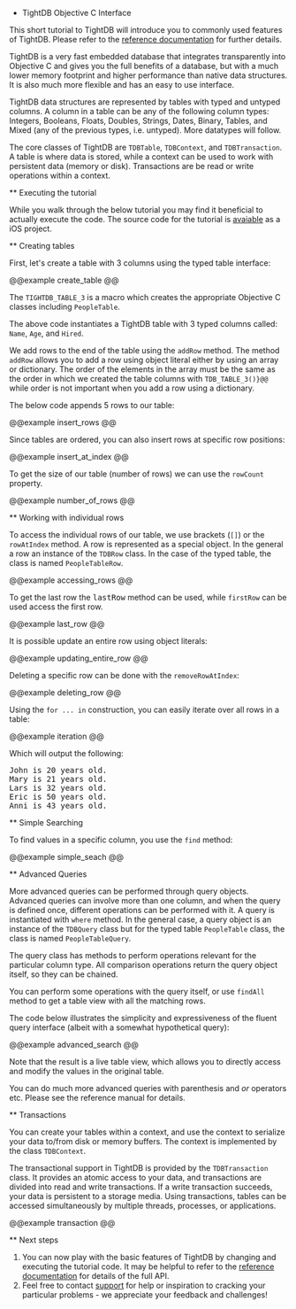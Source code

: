 * TightDB Objective C Interface

This short tutorial to TightDB will introduce you to
commonly used features of TightDB. Please refer to the <a href="http://www.tightdb.com/documentation/}/1/Reference/">reference documentation</a> for further details.

TightDB is a very fast embedded database that integrates transparently
into Objective C and gives you the full benefits of a database, but
with a much lower memory footprint and higher performance than native
data structures. It is also much more flexible and has an easy to use interface.

TightDB data structures are represented by tables with typed and
untyped columns. A column in a table can be any of the following
column types: Integers, Booleans, Floats, Doubles, Strings, Dates,
Binary, Tables, and Mixed (any of the previous types, i.e. untyped). More datatypes will follow.

The core classes of TightDB are <code>TDBTable</code>,
<code>TDBContext</code>, and <code>TDBTransaction</code>. A table is where
data is stored, while a context can be used to work with
persistent data (memory or disk). Transactions are be read or write
operations within a context.

** Executing the tutorial

While you walk through the below tutorial you may find it beneficial to actually execute the code.
The source code for the tutorial is <a href="http://www.tightdb.com/downloads&/tutorial-ios.zip">avaiable</a>
as a iOS project.

** Creating tables

First, let's create a table with 3 columns using the typed table interface:

@@example create_table @@

The <code>TIGHTDB_TABLE_3</code> is a macro which creates the appropriate Objective C classes
including <code>PeopleTable</code>.

The above code instantiates a TightDB table with 3 typed columns called: <code>Name</code>, <code>Age</code>,
and <code>Hired</code>.

We add rows to the end of the table using the <code>addRow</code>
method. The method <code>addRow</code> allows you to add a row
using object literal either by using an array or dictionary.
The order of the elements in the array must be the same as the order in
which we created the table columns with <code>TDB_TABLE_3()}@@</code>
while order is not important when you add a row using a dictionary.

The below code appends 5 rows to our table:

@@example insert_rows @@

Since tables are ordered, you can also insert rows at specific row positions:

@@example insert_at_index @@

To get the size of our table (number of rows) we can use the
<code>rowCount</code> property.

@@example number_of_rows @@

** Working with individual rows

To access the individual rows of our table, we use brackets
(<code>[]</code>) or the <code>rowAtIndex</code> method. A row is
represented as a special object. In the
general a row an instance of the <code>TDBRow</code> class. In the
case of the typed table, the class is named <code>PeopleTableRow</code>.

@@example accessing_rows @@

To get the last row the <tt>lastRow</tt> method can be used, while
<code>firstRow</code> can be used access the first row.

@@example last_row @@

It is possible update an entire row using object literals:

@@example updating_entire_row @@

Deleting a specific row can be done with the <code>removeRowAtIndex</code>:

@@example deleting_row @@

Using the <code>for ... in</code> construction, you can
easily iterate over all rows in a table:


@@example iteration @@

Which will output the following:

<div class="code">
<pre>
John is 20 years old.
Mary is 21 years old.
Lars is 32 years old.
Eric is 50 years old.
Anni is 43 years old.
</pre>
</div>

** Simple Searching

To find values in a specific column, you use the <code>find</code> method:

@@example simple_seach @@

** Advanced Queries

More advanced queries can be performed through query objects. Advanced
queries can involve more than one column, and when the query is
defined once, different operations can be performed with it. A query
is instantiated with <code>where</code> method. In the general case, a
query object is an instance of the <code>TDBQuery</code> class but for
the typed table <code>PeopleTable</code> class, the class is named
<code>PeopleTableQuery</code>.

The query class has methods to perform operations relevant for the
particular column type. All comparison operations return the query
object itself, so they can be chained.

You can perform some operations with the query itself, or use
<code>findAll</code> method to get a table view with all the matching rows.

The code below illustrates the simplicity and expressiveness of the
fluent query interface (albeit with a somewhat hypothetical query):

@@example advanced_search @@

Note that the result is a live table view, which allows you to
directly access and modify the values in the original table.

You can do much more advanced queries with parenthesis and <i>or</i>
operators etc. Please see the reference manual for details.

** Transactions

You can create your tables within a context, and use the context to serialize
your data to/from disk or memory buffers. The context is implemented
by the class <code>TDBContext</code>.

The transactional support in TightDB is provided by the
<code>TDBTransaction</code> class. It provides an atomic access to your
data, and transactions are divided into read and write
transactions. If a write transaction succeeds, your data is persistent
to a storage media. Using transactions, tables can be accessed
simultaneously by multiple threads, processes, or applications.

@@example transaction @@


** Next steps

<ol>

<li>You can now play with the basic features of TightDB by changing and executing the tutorial code.
It may be helpful to refer to the <a
href="http://www.tightdb.com/documentation/ObjectiveC_ref/1/Reference/">reference
documentation</a> for details of the full API. </li>

<li>Feel free to contact <a
href="mailto:support@tightdb.com">support</a> for help or inspiration
to cracking your particular problems - we appreciate your feedback and
challenges!</li>

</ol>
